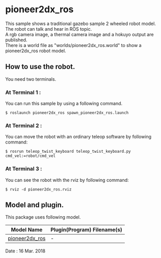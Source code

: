 # pioneer2dx_ros  

This sample shows a traditional gazebo sample 2 wheeled robot model.  
The robot can talk and hear in ROS topic.  
A rgb camera image, a thermal camera image and a hokuyo output are published.  
There is a world file as "worlds/pioneer2dx_ros.world" to show a pioneer2dx_ros robot model.  

## How to use the robot.  
You need two terminals.  

### At Terminal 1 :  
You can run this sample by using a following command.  

    $ roslaunch pioneer2dx_ros spawn_pioneer2dx_ros.launch   

### At Terminal 2 :  
You can move the robot with an ordinary teleop software by following command:  

    $ rosrun teleop_twist_keyboard teleop_twist_keyboard.py cmd_vel:=robot/cmd_vel  

### At Terminal 3 :  
You can see the robot with the rviz by following command:  

    $ rviz -d pioneer2dx_ros.rviz  

## Model and plugin.  
This package uses following model.  

|Model Name|Plugin(Program) Filename(s)|
|---|---|
|[pioneer2dx_ros](https://github.com/m-shimizu/Samples_Gazebo_ROS/tree/master/models/pioneer2dx_ros)|-|

Date : 16 Mar. 2018
